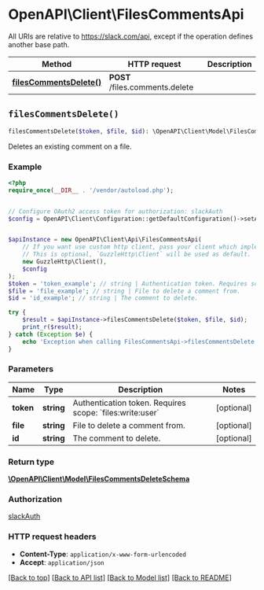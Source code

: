 # OpenAPI\Client\FilesCommentsApi

All URIs are relative to https://slack.com/api, except if the operation defines another base path.

| Method | HTTP request | Description |
| ------------- | ------------- | ------------- |
| [**filesCommentsDelete()**](FilesCommentsApi.md#filesCommentsDelete) | **POST** /files.comments.delete |  |


## `filesCommentsDelete()`

```php
filesCommentsDelete($token, $file, $id): \OpenAPI\Client\Model\FilesCommentsDeleteSchema
```



Deletes an existing comment on a file.

### Example

```php
<?php
require_once(__DIR__ . '/vendor/autoload.php');


// Configure OAuth2 access token for authorization: slackAuth
$config = OpenAPI\Client\Configuration::getDefaultConfiguration()->setAccessToken('YOUR_ACCESS_TOKEN');


$apiInstance = new OpenAPI\Client\Api\FilesCommentsApi(
    // If you want use custom http client, pass your client which implements `GuzzleHttp\ClientInterface`.
    // This is optional, `GuzzleHttp\Client` will be used as default.
    new GuzzleHttp\Client(),
    $config
);
$token = 'token_example'; // string | Authentication token. Requires scope: `files:write:user`
$file = 'file_example'; // string | File to delete a comment from.
$id = 'id_example'; // string | The comment to delete.

try {
    $result = $apiInstance->filesCommentsDelete($token, $file, $id);
    print_r($result);
} catch (Exception $e) {
    echo 'Exception when calling FilesCommentsApi->filesCommentsDelete: ', $e->getMessage(), PHP_EOL;
}
```

### Parameters

| Name | Type | Description  | Notes |
| ------------- | ------------- | ------------- | ------------- |
| **token** | **string**| Authentication token. Requires scope: &#x60;files:write:user&#x60; | [optional] |
| **file** | **string**| File to delete a comment from. | [optional] |
| **id** | **string**| The comment to delete. | [optional] |

### Return type

[**\OpenAPI\Client\Model\FilesCommentsDeleteSchema**](../Model/FilesCommentsDeleteSchema.md)

### Authorization

[slackAuth](../../README.md#slackAuth)

### HTTP request headers

- **Content-Type**: `application/x-www-form-urlencoded`
- **Accept**: `application/json`

[[Back to top]](#) [[Back to API list]](../../README.md#endpoints)
[[Back to Model list]](../../README.md#models)
[[Back to README]](../../README.md)
